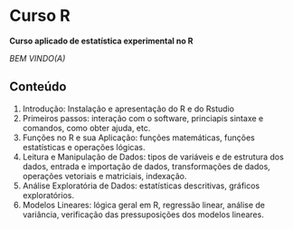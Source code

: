 # Curso R
**Curso aplicado de estatística experimental no R**

*BEM VINDO(A)*

## Conteúdo

1. Introdução: Instalação e apresentação do R e do Rstudio
2. Primeiros passos: interação com o software, princiapis sintaxe e comandos, como obter ajuda, etc.
3. Funções no R e sua Aplicação: funções matemáticas, funções estatísticas e operações lógicas.
4. Leitura e Manipulação de Dados: tipos de variáveis e de estrutura dos dados, entrada e importação de dados, transformações de dados, operações vetoriais e matriciais, indexação.
5. Análise Exploratória de Dados: estatísticas descritivas, gráficos exploratórios.
6. Modelos Lineares: lógica geral em R, regressão linear, análise de variância, verificação das pressuposições dos modelos lineares.
